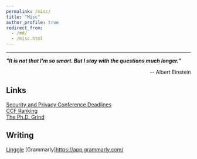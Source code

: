 ```yaml
---
permalink: /misc/
title: "Misc"
author_profile: true
redirect_from: 
  - /md/
  - /misc.html
---
```


<hr>

***"It is not that I'm so smart. But I stay with the questions much longer."***  
<p align="right">-- Albert Einstein</p>


## Links
[Security and Privacy Conference Deadlines](https://sec-deadlines.github.io/) <br>
[CCF Ranking](https://www.ccf.org.cn/Academic_Evaluation/By_category/)<br>
[The Ph.D. Grind](http://pgbovine.net/PhD-memoir/pguo-PhD-grind.pdf)


## Writing
[Linggle](https://linggle.com/)
[Grammarly]https://app.grammarly.com/


